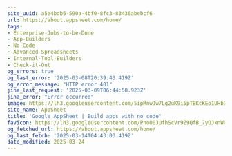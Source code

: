 ```yaml
---
site_uuid: a5e4bdb6-590a-4bf0-8fc3-83436abebcf6
url: https://about.appsheet.com/home/
tags:
- Enterprise-Jobs-to-be-Done
- App-Builders
- No-Code
- Advanced-Spreadsheets
- Internal-Tool-Builders
- Check-it-Out
og_errors: true
og_last_error: '2025-03-08T20:39:43.419Z'
og_error_message: "HTTP error 401"
jina_last_request: '2025-03-09T06:44:58.923Z'
jina_error: "Error occurred"
image: https://lh3.googleusercontent.com/5ipMnwJw7Lg2uK9i5pTBKcKEo1UHbDRH18POfIiZ_UV9HfoAu1ewtjiQ3oDj-p3Sdrwhsr1n9o_rvWSqMSr629hjfAJkHG7MS59sjOcZtxFKshqMSQ
site_name: AppSheet
title: 'Google AppSheet | Build apps with no code'
favicon: https://lh3.googleusercontent.com/PnoU0JUfhScVr9Z9QfB_7yOJknWCPEEI2puXiz9NVo0wE3tU88-7ZaLIwdfzlEl35QFb6dS0N7dgeK2C6_Pw6Yp-JgoWw5YhHFn7PptCwC5_mYTSbeHn
og_fetched_url: https://about.appsheet.com/home/
og_last_fetch: '2025-03-14T04:43:03.419Z'
date_modified: 2025-03-24
---
```




